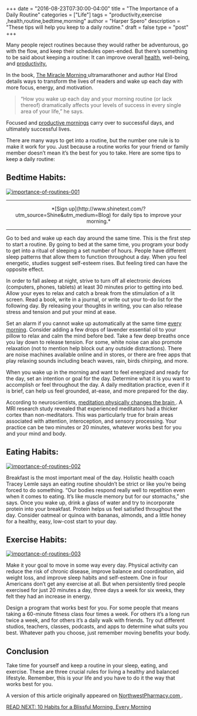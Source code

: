 +++
  date = "2016-08-23T07:30:00-04:00"
  title = "The Importance of a Daily Routine"
  categories = ["Life"]
  tags = "productivity,exercise ,health,routine,bedtime,morning"
  author = "Harper Spero"
  description = "These tips will help you keep to a daily routine."
  draft = false
  type = "post"
+++



<span class="dropcap">M</span>any people reject routines because they would rather be adventurous, go with the flow, and keep their schedules open-ended. But there’s something to be said about keeping a routine: It can improve overall [health](http://advice.shinetext.com/articles/4-Ways-Fitness-Can-Transform-Your-Mental-Health/?utm_source=Shine&utm_medium=Blog), well-being, and [productivity.](http://advice.shinetext.com/articles/productivity-hacks-to-get-your-me-time-back/?utm_source=Shine&utm_medium=Blog)

In the book, <a href="http://halelrod.com/books/" target="_blank"> The Miracle Morning </a> ultramarathoner and author Hal Elrod details ways to transform the lives of readers and wake up each day with more focus, energy, and motivation.

> “How you wake up each day and your morning routine (or lack thereof) dramatically affects your levels of success in every single area of your life,” he says. 

Focused and [productive mornings](http://advice.shinetext.com/articles/10-habits-for-a-blissful-morning-every-morning/?utm_source=Shine&utm_medium=Blog) carry over to successful days, and ultimately successful lives.

There are many ways to get into a routine, but the number one rule is to make it work for you. Just because a routine works for your friend or family member doesn’t mean it’s the best for you to take. Here are some tips to keep a daily routine:

## Bedtime Habits:

<a href="//images.contentful.com/awpxl2koull4/5MMdwBq1e8ieQscus6Oi4q/3f0fe8716ca379a8fc208a25a5d65eab/importance-of-routines-001.jpg" target="_blank"><img src="//images.contentful.com/awpxl2koull4/5MMdwBq1e8ieQscus6Oi4q/3f0fe8716ca379a8fc208a25a5d65eab/importance-of-routines-001.jpg" alt="importance-of-routines-001" style="max-height:100%"></a>

---

<center>*[Sign up](http://www.shinetext.com/?utm_source=Shine&utm_medium=Blog) for daily tips to improve your morning.* </center>

---


Go to bed and wake up each day around the same time. This is the first step to start a routine. By going to bed at the same time, you program your body to get into a ritual of sleeping a set number of hours. People have different sleep patterns that allow them to function throughout a day. When you feel energetic, studies suggest self-esteem rises. But feeling tired can have the opposite effect.

In order to fall asleep at night, strive to turn off all electronic devices (computers, phones, tablets) at least 30 minutes prior to getting into bed. Allow your eyes to relax and catch a break from the stimulation of a lit screen. Read a book, write in a journal, or write out your to-do list for the following day. By releasing your thoughts in writing, you can also release stress and tension and put your mind at ease.

Set an alarm if you cannot wake up automatically at the same time [every morning](http://advice.shinetext.com/articles/10-habits-for-a-blissful-morning-every-morning/?utm_source=Shine&utm_medium=Blog). Consider adding a few drops of lavender essential oil to your pillow to relax and calm the mind before bed. Take a few deep breaths once you lay down to release tension. For some, white noise can also promote relaxation (not to mention help block out any outside distractions). There are noise machines available online and in stores, or there are free apps that play relaxing sounds including beach waves, rain, birds chirping, and more.

When you wake up in the morning and want to feel energized and ready for the day, set an intention or goal for the day. Determine what it is you want to accomplish or feel throughout the day. A daily meditation practice, even if it is brief, can help us feel grounded, at-ease, and more prepared for the day. 

According to neuroscientists, <a href="http://well.blogs.nytimes.com/2016/02/18/contemplation-therapy/?_r=0" target="_blank"> meditation physically changes the brain </a>. A MRI research study revealed that experienced meditators had a thicker cortex than non-meditators. This was particularly true for brain areas associated with attention, interoception, and sensory processing. Your practice can be two minutes or 20 minutes, whatever works best for you and your mind and body.

## Eating Habits:

<a href="//images.contentful.com/awpxl2koull4/yQ6Zt3d4mOaQOmIEWUQqU/3f938ebb1140c3520a0342c7858d5a0c/importance-of-routines-002.jpg" target="_blank"><img src="//images.contentful.com/awpxl2koull4/yQ6Zt3d4mOaQOmIEWUQqU/3f938ebb1140c3520a0342c7858d5a0c/importance-of-routines-002.jpg" alt="importance-of-routines-002"></a>

Breakfast is the most important meal of the day. Holistic health coach Tracey Lemle says an eating routine shouldn’t be strict or like you’re being forced to do something. “Our bodies respond really well to repetition even when it comes to eating. It’s like muscle memory but for our stomachs,” she says. Once you wake up, drink a glass of water and try to incorporate protein into your breakfast. Protein helps us feel satisfied throughout the day. Consider oatmeal or quinoa with bananas, almonds, and a little honey for a healthy, easy, low-cost start to your day.

## Exercise Habits:

<a href="//images.contentful.com/awpxl2koull4/54pVlDI8iQYkaqW0couGY0/631fc03f417601e009f11ceefb4e327b/importance-of-routines-003.jpg" target="_blank"><img src="//images.contentful.com/awpxl2koull4/54pVlDI8iQYkaqW0couGY0/631fc03f417601e009f11ceefb4e327b/importance-of-routines-003.jpg" alt="importance-of-routines-003"></a>

Make it your goal to move in some way every day. Physical activity can reduce the risk of chronic disease, improve balance and coordination, aid weight loss, and improve sleep habits and self-esteem. One in four Americans don’t get any exercise at all. But when persistently tired people exercised for just 20 minutes a day, three days a week for six weeks, they felt they had an increase in energy.

Design a program that works best for you. For some people that means taking a 60-minute fitness class four times a week. For others it’s a long run twice a week, and for others it’s a daily walk with friends. Try out different studios, teachers, classes, podcasts, and apps to determine what suits you best. Whatever path you choose, just remember moving benefits your body.

## Conclusion
Take time for yourself and keep a routine in your sleep, eating, and exercise. These are three crucial rules for living a healthy and balanced lifestyle. Remember, this is your life and you have to do it the way that works best for you.

A version of this article originally appeared on <a href="https://www.northwestpharmacy.com/" target="_blank"> NorthwestPharmacy.com </a>.

[READ NEXT: 10 Habits for a Blissful Morning, Every Morning](http://advice.shinetext.com/articles/10-habits-for-a-blissful-morning-every-morning/)

<div class="pubexchange_module" id="pubexchange_below_content" data-pubexchange-module-id="2323"></div>

<script>(function(w, d, s, id) {
  w.PUBX=w.PUBX || {pub: "shine_text", discover: false, lazy: true};
  var js, pjs = d.getElementsByTagName(s)[0];
  if (d.getElementById(id)) return;
  js = d.createElement(s); js.id = id; js.async = true;
  js.src = "//main.pubexchange.com/loader.min.js";
  pjs.parentNode.insertBefore(js, pjs);
}(window, document, "script", "pubexchange-jssdk"));</script>

